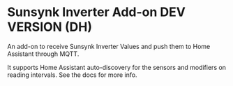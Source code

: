 # Sunsynk Inverter Add-on DEV VERSION (DH)

An add-on to receive Sunsynk Inverter Values and push them to Home Assistant through MQTT.

It supports Home Assistant auto-discovery for the sensors and modifiers on reading intervals. See the docs for more info.
